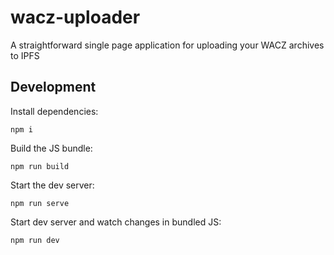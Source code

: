 # wacz-uploader

A straightforward single page application for uploading your WACZ archives to IPFS

## Development

Install dependencies:

```
npm i
```

Build the JS bundle:

```
npm run build
```

Start the dev server:

```
npm run serve
```

Start dev server and watch changes in bundled JS:

```
npm run dev
```
